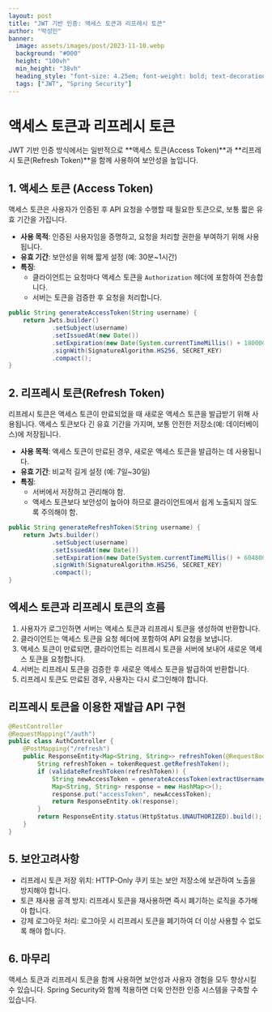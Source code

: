 ```yaml
---
layout: post
title: "JWT 기반 인증: 액세스 토큰과 리프레시 토큰"
author: "박성민"
banner:
  image: assets/images/post/2023-11-10.webp
  background: "#000"
  height: "100vh"
  min_height: "38vh"
  heading_style: "font-size: 4.25em; font-weight: bold; text-decoration: underline"
  tags: ["JWT", "Spring Security"]
---
```


# 액세스 토큰과 리프레시 토큰

JWT 기반 인증 방식에서는 일반적으로 **액세스 토큰(Access Token)**과 **리프레시 토큰(Refresh Token)**을 함께 사용하여 보안성을 높입니다.

## 1. 액세스 토큰 (Access Token)

액세스 토큰은 사용자가 인증된 후 API 요청을 수행할 때 필요한 토큰으로, 보통 짧은 유효 기간을 가집니다.

- **사용 목적**: 인증된 사용자임을 증명하고, 요청을 처리할 권한을 부여하기 위해 사용됩니다.
- **유효 기간**: 보안성을 위해 짧게 설정 (예: 30분~1시간)
- **특징**:
  - 클라이언트는 요청마다 액세스 토큰을 `Authorization` 헤더에 포함하여 전송합니다.
  - 서버는 토큰을 검증한 후 요청을 처리합니다.

```java
public String generateAccessToken(String username) {
    return Jwts.builder()
            .setSubject(username)
            .setIssuedAt(new Date())
            .setExpiration(new Date(System.currentTimeMillis() + 1800000)) // 30분 후 만료
            .signWith(SignatureAlgorithm.HS256, SECRET_KEY)
            .compact();
}
```

## 2. 리프레시 토큰(Refresh Token)

리프레시 토큰은 액세스 토큰이 만료되었을 때 새로운 액세스 토큰을 발급받기 위해 사용됩니다. 액세스 토큰보다 긴 유효 기간을 가지며, 보통 안전한 저장소(예: 데이터베이스)에 저장됩니다.

- **사용 목적**: 액세스 토큰이 만료된 경우, 새로운 액세스 토큰을 발급하는 데 사용됩니다.
- **유효 기간**: 비교적 길게 설정 (예: 7일~30일)
- **특징**: 
  - 서버에서 저장하고 관리해야 함.
  - 액세스 토큰보다 보안성이 높아야 하므로 클라이언트에서 쉽게 노출되지 않도록 주의해야 함.

```java
public String generateRefreshToken(String username) {
    return Jwts.builder()
            .setSubject(username)
            .setIssuedAt(new Date())
            .setExpiration(new Date(System.currentTimeMillis() + 604800000)) // 7일 후 만료
            .signWith(SignatureAlgorithm.HS256, SECRET_KEY)
            .compact();
}
```

## 엑세스 토큰과 리프레시 토큰의 흐름

1. 사용자가 로그인하면 서버는 액세스 토큰과 리프레시 토큰을 생성하여 반환합니다.
2. 클라이언트는 액세스 토큰을 요청 헤더에 포함하여 API 요청을 보냅니다.
3. 액세스 토큰이 만료되면, 클라이언트는 리프레시 토큰을 서버에 보내어 새로운 액세스 토큰을 요청합니다.
4. 서버는 리프레시 토큰을 검증한 후 새로운 액세스 토큰을 발급하여 반환합니다.
5. 리프레시 토큰도 만료된 경우, 사용자는 다시 로그인해야 합니다.

## 리프레시 토큰을 이용한 재발급 API 구현
```JAVA
@RestController
@RequestMapping("/auth")
public class AuthController {
    @PostMapping("/refresh")
    public ResponseEntity<Map<String, String>> refreshToken(@RequestBody TokenRequest tokenRequest) {
        String refreshToken = tokenRequest.getRefreshToken();
        if (validateRefreshToken(refreshToken)) {
            String newAccessToken = generateAccessToken(extractUsername(refreshToken));
            Map<String, String> response = new HashMap<>();
            response.put("accessToken", newAccessToken);
            return ResponseEntity.ok(response);
        }
        return ResponseEntity.status(HttpStatus.UNAUTHORIZED).build();
    }
}
```

## 5. 보안고려사항 

- 리프레시 토큰 저장 위치: HTTP-Only 쿠키 또는 보안 저장소에 보관하여 노출을 방지해야 합니다.
- 토큰 재사용 공격 방지: 리프레시 토큰을 재사용하면 즉시 폐기하는 로직을 추가해야 합니다.
- 강제 로그아웃 처리: 로그아웃 시 리프레시 토큰을 폐기하여 더 이상 사용할 수 없도록 해야 합니다.

## 6. 마무리

액세스 토큰과 리프레시 토큰을 함께 사용하면 보안성과 사용자 경험을 모두 향상시킬 수 있습니다.
Spring Security와 함께 적용하면 더욱 안전한 인증 시스템을 구축할 수 있습니다.

